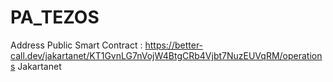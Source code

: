 # PA_TEZOS


Address Public Smart Contract : https://better-call.dev/jakartanet/KT1GvnLG7nVojW4BtgCRb4Vjbt7NuzEUVqRM/operations Jakartanet
